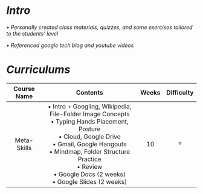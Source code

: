 <i>

# Intro

• Personally created class materials, quizzes, and some exercises tailored to the students' level <br>


• Referenced google tech blog and youtube videos <br>

# Curriculums

<div align="center", class="python">

| Course Name | Contents | Weeks | Difficulty |
| :--------: | :-----------: | :-----------: | :-----------: |
| Meta-Skills | • Intro + Googling, Wikipedia, File-Folder Image Concepts <br> • Typing Hands Placement, Posture <br> • Cloud, Google Drive <br> • Gmail, Google Hangouts <br> • Mindmap, Folder Structure Practice <br> • Review <br> • Google Docs (2 weeks) <br> • Google Slides (2 weeks) | 10 | ⭐ |

</div>
